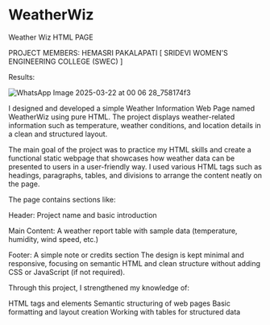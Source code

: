 # WeatherWiz
Weather Wiz HTML PAGE

PROJECT MEMBERS: HEMASRI PAKALAPATI [ SRIDEVI WOMEN'S ENGINEERING COLLEGE (SWEC) ]

Results:


![WhatsApp Image 2025-03-22 at 00 06 28_758174f3](https://github.com/user-attachments/assets/01373fe5-a69d-4f7e-b33e-89ff89075de7)


I designed and developed a simple Weather Information Web Page named WeatherWiz using pure HTML. The project displays weather-related information such as temperature, weather conditions, and location details in a clean and structured layout.

The main goal of the project was to practice my HTML skills and create a functional static webpage that showcases how weather data can be presented to users in a user-friendly way. I used various HTML tags such as headings, paragraphs, tables, and divisions to arrange the content neatly on the page.

The page contains sections like:

Header: Project name and basic introduction

Main Content: A weather report table with sample data (temperature, humidity, wind speed, etc.)

Footer: A simple note or credits section
The design is kept minimal and responsive, focusing on semantic HTML and clean structure without adding CSS or JavaScript (if not required).

Through this project, I strengthened my knowledge of:

HTML tags and elements
Semantic structuring of web pages
Basic formatting and layout creation
Working with tables for structured data
